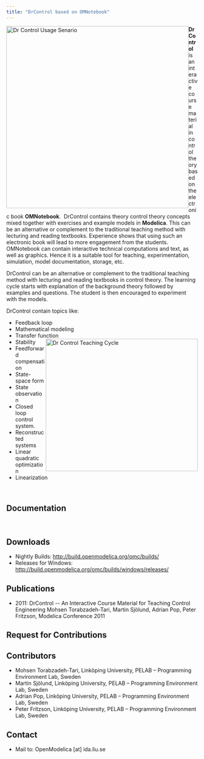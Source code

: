 ```yaml
---
title: "DrControl based on OMNotebook"
---
```

<a title="Dr Control Usage Senario" href="images/M_images/ModelicaTools/Dr%20Control%20Usage.jpg" target="_blank"><img style="float: left; border: 0;" src="images/M_images/ModelicaTools/Dr%20Control%20Usage.jpg" alt="Dr Control Usage Senario" width="480" border="0" /></a>**DrControl** is an interactive course material&nbsp; in control theory based on the electronic book **OMNotebook**.&nbsp; DrControl contains theory control theory concepts mixed together with exercises and example models in **Modelica**. This can be an alternative or complement to the traditional teaching method with lecturing and reading textbooks. Experience shows that using such an electronic book will lead to more engagement from the students. OMNotebook can contain interactive technical computations and text, as well as graphics. Hence it is a suitable tool for teaching, experimentation, simulation, model documentation, storage, etc.

DrControl can be an alternative or complement to the traditional teaching method with lecturing and reading textbooks in control theory. The learning cycle starts with explanation of the background theory followed by examples and questions. The student is then encouraged to experiment with the models.

DrControl contain topics like:

  * Feedback loop
  * Mathematical modeling
  * Transfer function<a href="images/M_images/ModelicaTools/DrControlTeachingCycle.jpg" target="_blank"><img style="float: right; border: 0;" title="omnotebook" src="images/M_images/ModelicaTools/DrControlTeachingCycle.jpg" alt="Dr Control Teaching Cycle" width="400" height="349" align="right" border="0" /></a>
  * Stability
  * Feedforward compensation
  * State-space form
  * State observation
  * Closed loop control system.
  * Reconstructed systems
  * Linear quadratic optimization
  * Linearization

&nbsp;

## Documentation

&nbsp;

## Downloads

  * Nightly Builds: <a href="http://build.openmodelica.org/omc/builds/" target="_blank">http://build.openmodelica.org/omc/builds/</a>
  * Releases for Windows: <a title="Lastest Releases" href="http://build.openmodelica.org/omc/builds/windows/releases/" target="_blank">http://build.openmodelica.org/omc/builds/windows/releases/</a>

## Publications

  * 2011: DrControl -- An Interactive Course Material for Teaching Control Engineering Mohsen Torabzadeh-Tari, Martin Sjölund, Adrian Pop, Peter Fritzson, Modelica Conference 2011

## Request for Contributions

## Contributors

  * Mohsen Torabzadeh-Tari, Linköping University, PELAB – Programming Environment Lab, Sweden
  * Martin Sjölund, Linköping University, PELAB – Programming Environment Lab, Sweden
  * Adrian Pop, Linköping University, PELAB – Programming Environment Lab, Sweden
  * Peter Fritzson, Linköping University, PELAB – Programming Environment Lab, Sweden

## Contact

  * Mail to: OpenModelica [at] ida.liu.se